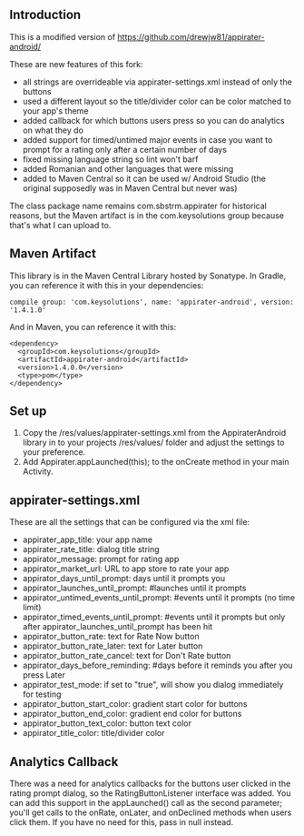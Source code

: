 Introduction
------------
This is a modified version of
   https://github.com/drewjw81/appirater-android/

These are new features of this fork:
  - all strings are overrideable via appirater-settings.xml instead of only the buttons
  - used a different layout so the title/divider color can be color matched to your app's theme
  - added callback for which buttons users press so you can do analytics on what they do
  - added support for timed/untimed major events in case you want to prompt for a rating only after a certain number of days
  - fixed missing language string so lint won't barf
  - added Romanian and other languages that were missing
  - added to Maven Central so it can be used w/ Android Studio (the original supposedly was in Maven Central but never was)

The class package name remains com.sbstrm.appirater for historical reasons, but the Maven artifact is in the com.keysolutions group because that's what I can upload to.


Maven Artifact
--------------
This library is in the Maven Central Library hosted by Sonatype.
In Gradle, you can reference it with this in your dependencies:

    compile group: 'com.keysolutions', name: 'appirater-android', version: '1.4.1.0'

And in Maven, you can reference it with this:

    <dependency>
      <groupId>com.keysolutions</groupId>
      <artifactId>appirater-android</artifactId>
      <version>1.4.0.0</version>
      <type>pom</type>
    </dependency>

Set up
-------------------------
1. Copy the /res/values/appirater-settings.xml from the AppiraterAndroid library in to your projects /res/values/ folder and adjust the settings to your preference.
2. Add Appirater.appLaunched(this); to the onCreate method in your main Activity.

appirater-settings.xml
-----------------------
These are all the settings that can be configured via the xml file:
 - appirater_app_title: your app name
 - appirater_rate_title: dialog title string
 - appirator_message: prompt for rating app
 - appirator_market_url: URL to app store to rate your app
 - appirator_days_until_prompt: days until it prompts you
 - appirator_launches_until_prompt: #launches until it prompts
 - appirator_untimed_events_until_prompt: #events until it prompts (no time limit)
 - appirator_timed_events_until_prompt: #events until it prompts but only after appirator_launches_until_prompt has been hit
 - appirator_button_rate: text for Rate Now button
 - appirator_button_rate_later: text for Later button
 - appirator_button_rate_cancel: text for Don't Rate button
 - appirator_days_before_reminding: #days before it reminds you after you press Later
 - appirator_test_mode: if set to "true", will show you dialog immediately for testing
 - appirator_button_start_color: gradient start color for buttons
 - appirator_button_end_color: gradient end color for buttons
 - appirator_button_text_color: button text color
 - appirator_title_color: title/divider color

Analytics Callback
------------------
There was a need for analytics callbacks for the buttons user clicked in the rating prompt dialog, so the RatingButtonListener interface was added.
You can add this support in the appLaunched() call as the second parameter; you'll get calls to the onRate, onLater, and onDeclined methods when users click them.  If you have no need for this, pass in null instead.
